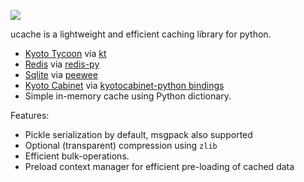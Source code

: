 ![](http://media.charlesleifer.com/blog/photos/ucache-logo-0.png)

ucache is a lightweight and efficient caching library for python.

* [Kyoto Tycoon](https://fallabs.com/kyototycoon/) via [kt](https://github.com/coleifer/kt)
* [Redis](https://redis.io) via [redis-py](https://github.com/andymccurdy/redis-py)
* [Sqlite](https://www.sqlite.org/) via [peewee](https://github.com/coleifer/peewee)
* [Kyoto Cabinet](https://fallabs.com/kyotocabinet/) via [kyotocabinet-python bindings](https://fallabs.com/kyotocabinet/pythondoc/)
* Simple in-memory cache using Python dictionary.

Features:

* Pickle serialization by default, msgpack also supported
* Optional (transparent) compression using `zlib`
* Efficient bulk-operations.
* Preload context manager for efficient pre-loading of cached data
